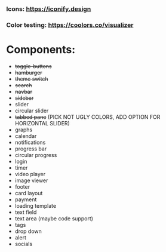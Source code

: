### Icons: https://iconify.design
### Color testing: https://coolors.co/visualizer

# Components:
- ~~toggle-buttons~~
- ~~hamburger~~
- ~~theme switch~~
- ~~search~~
- ~~navbar~~
- ~~sidebar~~
- slider
- circular slider
- ~~tabbed pane~~ (PICK NOT UGLY COLORS, ADD OPTION FOR HORIZONTAL SLIDER)
- graphs
- calendar
- notifications
- progress bar
- circular progress
- login
- timer
- video player
- image viewer
- footer
- card layout
- payment
- loading template
- text field
- text area (maybe code support)
- tags
- drop down
- alert
- socials


